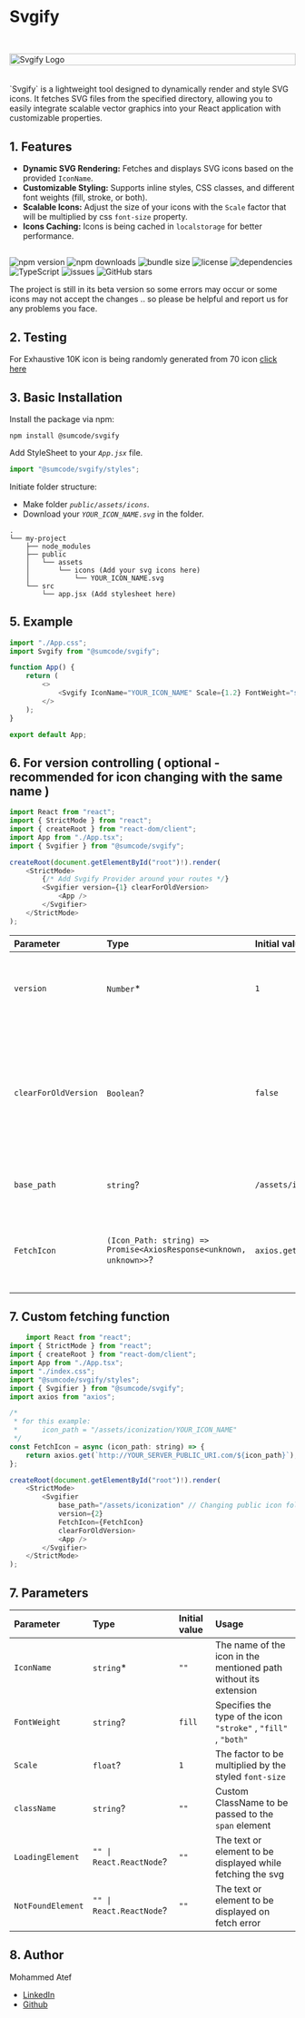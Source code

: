 # Svgify

<div style="display:flex; justify-content:center; margin-inline: auto; margin-block: 3rem 1rem; width: 100%;">
<img src="https://res.cloudinary.com/dclbtusww/image/upload/v1725670993/Sumcode/Svgify/spkctkwkydsmnvki85di.png" alt="Svgify Logo" style="width: 100%; object-fit: contain;" />
</div>
<br/>
`Svgify` is a lightweight tool designed to dynamically render and style SVG icons. It fetches SVG files from the specified directory, allowing you to easily integrate scalable vector graphics into your React application with customizable properties.

## 1. Features

-   **Dynamic SVG Rendering:** Fetches and displays SVG icons based on the provided `IconName`.
-   **Customizable Styling:** Supports inline styles, CSS classes, and different font weights (fill, stroke, or both).
-   **Scalable Icons:** Adjust the size of your icons with the `Scale` factor that will be multiplied by css `font-size` property.
-   **Icons Caching:** Icons is being cached in `localstorage` for better performance.

##

![npm version](https://img.shields.io/npm/v/@sumcode/svgify.svg?label=version&style=flat-square)
![npm downloads](https://img.shields.io/npm/dw/@sumcode/svgify.svg?color=red&style=flat-square)
![bundle size](https://img.shields.io/bundlephobia/min/@sumcode/svgify.svg?color=gold&style=flat-square)
![license](https://img.shields.io/npm/l/@sumcode/svgify.svg?color=orange&style=flat-square)
![dependencies](https://img.shields.io/librariesio/release/npm/@sumcode/svgify?style=flat-square)
![TypeScript](https://img.shields.io/npm/types/@sumcode/svgify.svg?style=flat-square)
![issues](https://img.shields.io/github/issues/M7mmedATeF/svgify.svg?style=flat-square)
![GitHub stars](https://img.shields.io/github/stars/M7mmedATeF/svgify.svg?style=social)

The project is still in its beta version so some errors may occur or some icons may not accept the changes .. so please be helpful and report us for any problems you face.

## 2. Testing

For Exhaustive 10K icon is being randomly generated from 70 icon [click here](https://svgify-exhaustive.netlify.app/)

## 3. Basic Installation

Install the package via npm:

```
npm install @sumcode/svgify
```

Add StyleSheet to your _`App.jsx`_ file.

```js
import "@sumcode/svgify/styles";
```

Initiate folder structure:

-   Make folder _`public/assets/icons`_.
-   Download your _`YOUR_ICON_NAME.svg`_ in the folder.

```
.
└── my-project
    ├── node_modules
    ├── public
    │   └── assets
    │       └── icons (Add your svg icons here)
    │           └── YOUR_ICON_NAME.svg
    └── src
        └── app.jsx (Add stylesheet here)
```

## 5. Example

```js
import "./App.css";
import Svgify from "@sumcode/svgify";

function App() {
    return (
        <>
            <Svgify IconName="YOUR_ICON_NAME" Scale={1.2} FontWeight="stroke" />
        </>
    );
}

export default App;
```

## 6. For version controlling ( optional - recommended for icon changing with the same name )

```js
import React from "react";
import { StrictMode } from "react";
import { createRoot } from "react-dom/client";
import App from "./App.tsx";
import { Svgifier } from "@sumcode/svgify";

createRoot(document.getElementById("root")!).render(
    <StrictMode>
        {/* Add Svgify Provider around your routes */}
        <Svgifier version={1} clearForOldVersion>
            <App />
        </Svgifier>
    </StrictMode>
);
```

| Parameter            | Type                                                               | Initial value          | Usage                                                                                                                                         |
| :------------------- | :----------------------------------------------------------------- | :--------------------- | :-------------------------------------------------------------------------------------------------------------------------------------------- |
| `version`            | `Number`\*                                                         | `1`                    | Your current icon's version `should be different from the old one`                                                                            |
| `clearForOldVersion` | `Boolean`?                                                         | `false`                | needs to be activated for upgrading from versions older than `2.0.0` <br/> _`(recommended to be disabled if starting with version >= 2.0.0)`_ |
| `base_path`          | `string`?                                                          | `/assets/icons/`       | Path of icon's folder starting from public folder                                                                                             |
| `FetchIcon`          | `(Icon_Path: string) => Promise<AxiosResponse<unknown, unknown>>`? | `axios.get(Icon_Path)` | Custom function to fetch the icon (Head to section 7.0 for example)                                                                           |

## 7. Custom fetching function

```javascript
    import React from "react";
import { StrictMode } from "react";
import { createRoot } from "react-dom/client";
import App from "./App.tsx";
import "./index.css";
import "@sumcode/svgify/styles";
import { Svgifier } from "@sumcode/svgify";
import axios from "axios";

/*
 * for this example:
 *      icon_path = "/assets/iconization/YOUR_ICON_NAME"
 */
const FetchIcon = async (icon_path: string) => {
    return axios.get(`http://YOUR_SERVER_PUBLIC_URI.com/${icon_path}`);
};

createRoot(document.getElementById("root")!).render(
    <StrictMode>
        <Svgifier
            base_path="/assets/iconization" // Changing public icon folder path
            version={2}
            FetchIcon={FetchIcon}
            clearForOldVersion>
            <App />
        </Svgifier>
    </StrictMode>
);

```

## 7. Parameters

| Parameter         | Type                     | Initial value | Usage                                                            |
| :---------------- | :----------------------- | :------------ | :--------------------------------------------------------------- |
| `IconName`        | `string`\*               | `""`          | The name of the icon in the mentioned path without its extension |
| `FontWeight`      | `string`?                | `fill`        | Specifies the type of the icon `"stroke"` , `"fill"` , `"both"`  |
| `Scale`           | `float`?                 | `1`           | The factor to be multiplied by the styled `font-size`            |
| `className`       | `string`?                | `""`          | Custom ClassName to be passed to the `span` element              |
| `LoadingElement`  | `"" \| React.ReactNode`? | `""`          | The text or element to be displayed while fetching the svg       |
| `NotFoundElement` | `"" \| React.ReactNode`? | `""`          | The text or element to be displayed on fetch error               |

## 8. Author

<p style="margin-bottom: 5px">Mohammed Atef</p>

-   [LinkedIn](https://www.linkedin.com/in/m7mmed3atef/)
-   [Github](https://github.com/M7mmedATeF)
